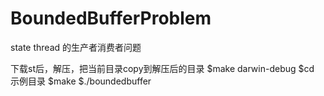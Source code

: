 # BoundedBufferProblem
state thread 的生产者消费者问题

下载st后，解压，把当前目录copy到解压后的目录
$make darwin-debug
$cd 示例目录
$make
$./boundedbuffer